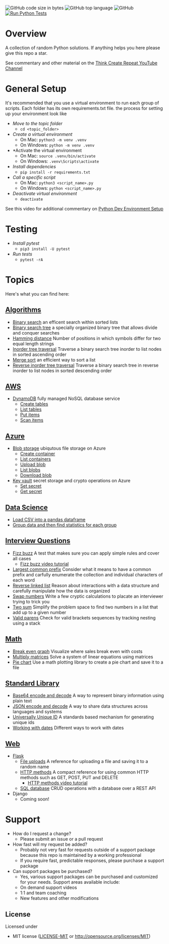 ![GitHub code size in bytes](https://img.shields.io/github/languages/code-size/ccozad/python-playground)
![GitHub top language](https://img.shields.io/github/languages/top/ccozad/python-playground)
![GitHub](https://img.shields.io/github/license/ccozad/python-playground)
[![Run Python Tests](https://github.com/ccozad/python-playground/actions/workflows/pytest.yml/badge.svg)](https://github.com/ccozad/python-playground/actions/workflows/pytest.yml)

# Overview
 A collection of random Python solutions. If anything helps you here please give this repo a star.

 See commentary and other material on the [Think Create Repeat YouTube Channel](https://www.youtube.com/channel/UC1g9I6VprOjOn48jWC0mzmA)

# General Setup
It's recommended that you use a virtual environment to run each group of scripts. Each folder has its own requirements.txt file. the process for setting up your environment look like

 - *Move to the topic folder*
   - `cd <topic_folder>`
 - *Create a virtual environment*
   - On Mac: `python3 -m venv .venv`
   - On Windows: `python -m venv .venv`
 - *Activate the virtual environment
   - On Mac: `source .venv/bin/activate`
   - On Windows: `.venv\Scripts\activate`
 - *Install dependencies*
   - `pip install -r requirements.txt`
 - *Call a specific script*
   - On Mac: `python3 <script_name>.py`
   - On Windows: `python <script_name>.py`
 - *Deactivate virtual environment*
   - `deactivate`

See this video for additional commentary on [Python Dev Environment Setup](https://www.youtube.com/watch?v=tk5WHjVuC4Q)

# Testing

 - *Install pytest*
   - `pip3 install -U pytest`
 - *Run tests*
   - `pytest -rA`

# Topics
Here's what you can find here:

## [Algorithms](/algorithms/)
- [Binary search](/algorithms/binary_search_client.py) an efficent search within sorted lists
- [Binary search tree](/algorithms/binary_tree.py) a specially organized binary tree that allows divide and conquer searches
- [Hamming distance](/algorithms/hamming_distance.py) Number of positions in which symbols differ for two equal length strings
- [Inorder tree traversal](/algorithms/binary_search_tree_walker.py) Traverse a binary search tree inorder to list nodes in sorted ascending order
- [Merge sort](/algorithms/merge_sort_client.py) an efficient way to sort a list
- [Reverse inorder tree traversal](/algorithms/binary_search_tree_walker.py) Traverse a binary search tree in reverse inorder to list nodes in sorted descending order

## [AWS](/aws/)
 - [DynamoDB](/aws/dynamodb/) fully managed NoSQL database service
   - [Create tables](/aws/dynamodb/create_tables.py) 
   - [List tables](/aws/dynamodb/list_tables.py) 
   - [Put items](/aws/dynamodb/put_items.py)
   - [Scan items](/aws/dynamodb/scan_items.py)

## [Azure](/azure/)
 - [Blob storage](/azure/blob_storage/) ubiqutous file storage on Azure
   - [Create container](/azure/blob_storage/create_container.py) 
   - [List containers](/azure/blob_storage/list_containers.py) 
   - [Upload blob](/azure/blob_storage/upload_blob.py) 
   - [List blobs](/azure/blob_storage/list_blobs.py) 
   - [Download blob](/azure/blob_storage/download_blob.py)
 - [Key vault](/azure/key_vault/) secret storage and crypto operations on Azure
   - [Set secret](/azure/key_vault/set_secret.py)
   - [Get secret](/azure/key_vault/get_secret.py)

## [Data Science](/data_science/)
 - [Load CSV into a pandas dataframe](/data_science/load_csv.py) 
 - [Group data and then find statistics for each group](/data_science/stats_by_group.py)

## [Interview Questions](/interview_questions/)
 - [Fizz buzz](/interview_questions/fizz_buzz.py) A test that makes sure you can apply simple rules and cover all cases
    - [Fizz buzz video tutorial](https://www.youtube.com/watch?v=8Kc7iAyuIkU)
 - [Largest common prefix](/interview_questions/largest_common_prefix.py) Consider what it means to have a common prefix and carfully enumerate the collection and individual characters of each word
 - [Reverse linked list](/interview_questions/reverse_linked_list.py) Reason about interactions with a data structure and carefully manipulate how the data is organized
 - [Swap numbers](/interview_questions/swap_numbers.py) Write a few cryptic calculations to placate an interviewer trying to trick you
 - [Two sum](/interview_questions/two_sum.py) Simplify the problem space to find two numbers in a list that add up to a given number
 - [Valid parens](/interview_questions/valid_parens.py) Check for valid brackets sequences by tracking nesting using a stack

## [Math](/math/)
 - [Break even graph](/math/break_even_chart.py) Visualize where sales break even with costs
 - [Multiply matrices](/math/multiply_matrices.py) Solve a system of linear equations using matrices
 - [Pie chart](/math/pie_chart.py) Use a math plotting library to create a pie chart and save it to a file


## [Standard Library](/standard_library/)
 - [Base64 encode and decode](/standard_library/base64_example.py) A way to represent binary information using plain text
 - [JSON encode and decode](/standard_library/json_example.py) A way to share data structures across languages and systems
 - [Universally Unique ID](/standard_library/uuid_example.py) A standards based mechanism for generating unique ids
 - [Working with dates](/standard_library/datetime_example.py) Different ways to work with dates

## [Web](/web/)
 - [Flask](/web/flask/)
   - [File uploads](/web/flask/file_uploads/app.py) A reference for uploading a file and saving it to a random name
   - [HTTP methods](/web/flask/http_methods/app.py) A compact reference for using common HTTP methods such as GET, POST, PUT and DELETE
      - [HTTP methods video tutorial](https://www.youtube.com/watch?v=8pZwHItj0tg)
   - [SQL database](/web/flask/sql_database/) CRUD operations with a database over a REST API
 - Django
   - Coming soon!

# Support
 - How do I request a change?
   - Please submit an issue or a pull request
 - How fast will my request be added?
   - Probably not very fast for requests outside of a support package because this repo is maintained by a working professional
   - If you require fast, predictable responses, please purchase a support package
 - Can support packages be purchased?
   - Yes, various support packages can be purchased and customized for your needs. Support areas available include:
   - On demand support videos
   - 1:1 and team coaching
   - New features and other modifications

## License

Licensed under

 - MIT license
   ([LICENSE-MIT](LICENSE-MIT) or http://opensource.org/licenses/MIT)